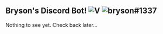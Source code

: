 [bryson#1337]: https://xperthobbit.com
[V]: https://github.com/Xperthobbit/brysonBot/blob/master/package.json
## Bryson's Discord Bot! ![V](https://img.shields.io/github/package-json/v/xperthobbit/brysonBot?style=flat-square) ![bryson#1337](https://img.shields.io/badge/Happiness-Okay-yellow?style=flat-square&logo=Discord)

Nothing to see yet. Check back later...
